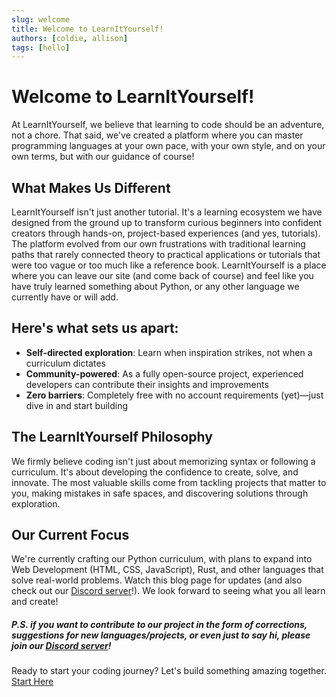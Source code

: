 ```yaml
---
slug: welcome
title: Welcome to LearnItYourself!
authors: [coldie, allison]
tags: [hello]
---
```


# Welcome to LearnItYourself!

At LearnItYourself, we believe that learning to code should be an adventure, not a chore. That said, we've created a platform where you can master programming languages at your own pace, with your own style, and on your own terms, but with our guidance of course!

<!-- truncate -->

## What Makes Us Different

LearnItYourself isn't just another tutorial. It's a learning ecosystem we have designed from the ground up to transform curious beginners into confident creators through hands-on, project-based experiences (and yes, tutorials). The platform evolved from our own frustrations with traditional learning paths that rarely connected theory to practical applications or tutorials that were too vague or too much like a reference book. LearnItYourself is a place where you can leave our site (and come back of course) and feel like you have truly learned something about Python, or any other language we currently have or will add.


## Here's what sets us apart:

- **Self-directed exploration**: Learn when inspiration strikes, not when a curriculum dictates
- **Community-powered**: As a fully open-source project, experienced developers can contribute their insights and improvements
- **Zero barriers**: Completely free with no account requirements (yet)—just dive in and start building

## The LearnItYourself Philosophy

We firmly believe coding isn't just about memorizing syntax or following a curriculum. It's about developing the confidence to create, solve, and innovate. The most valuable skills come from tackling projects that matter to you, making mistakes in safe spaces, and discovering solutions through exploration.


## Our Current Focus

We're currently crafting our Python curriculum, with plans to expand into Web Development (HTML, CSS, JavaScript), Rust, and other languages that solve real-world problems. Watch this blog page for updates (and also check out our [Discord server](https://discord.gg/<<<<yadayaydayydaydayyda>>>>)!). We look forward to seeing what you all learn and create!

##### P.S. if you want to contribute to our project in the form of corrections, suggestions for new languages/projects, or even just to say hi, please join our [Discord server](https://discord.gg/<<<<yadayaydayydaydayyda>>>>)!

Ready to start your coding journey? Let's build something amazing together. [Start Here](http://learnityourself.dev/docs/python/introduction)